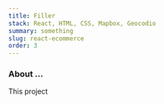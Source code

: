 ```yaml
---
title: Filler
stack: React, HTML, CSS, Mapbox, Geocodio
summary: something
slug: react-ecommerce
order: 3
---
```


### About ...
This project 